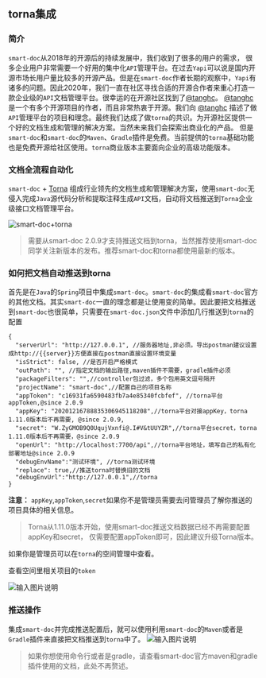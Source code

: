 ## torna集成


### 简介
`smart-doc`从2018年的开源后的持续发展中，我们收到了很多的用户的需求，
很多企业用户非常需要一个好用的集中化`API`管理平台。在过去`Yapi`可以说是国内开源市场长用户量比较多的开源产品。但是在`smart-doc`作者长期的观察中，`Yapi`有诸多的问题。因此2020年，我们一直在社区寻找合适的开源合作者来重心打造一款企业级的`API`文档管理平台。很幸运的在开源社区找到了[@tanghc](https://gitee.com/durcframework)。
[@tanghc](https://gitee.com/durcframework)是一个有多个开源项目的作者，而且非常热衷于开源。我们向 [@tanghc](https://gitee.com/durcframework) 描述了做`API`管理平台的项目和理念。最终我们达成了做`torna`的共识。为开源社区提供一个好的文档生成和管理的解决方案。当然未来我们会探索出商业化的产品。
但是`smart-doc`和`smart-doc`的`Maven`、`Gradle`插件是免费。当前提供的`torna`基础功能也是免费开源给社区使用。`torna`商业版本主要面向企业的高级功能版本。

### 文档全流程自动化
`smart-doc` + [Torna](http://torna.cn) 组成行业领先的文档生成和管理解决方案，使用`smart-doc`无侵入完成`Java`源代码分析和提取注释生成`API`文档，自动将文档推送到`Torna`企业级接口文档管理平台。

![smart-doc+torna](https://github.com/smart-doc-group/smart-doc-group.github.io/raw/master/docs/_images/smart-to-torna.png)

>需要从smart-doc 2.0.9才支持推送文档到torna，当然推荐使用smart-doc同学关注新版本的发布。推荐smart-doc和torna都使用最新的版本。
### 如何把文档自动推送到torna
首先是在`Java`的`Spring`项目中集成`smart-doc`。`smart-doc`的集成看`smart-doc`官方的其他文档。其实`smart-doc`一直的理念都是让使用变的简单。因此要把文档推送到`smart-doc`也很简单，只需要在`smart-doc.json`文件中添加几行推送到`torna`的配置

```
{
  "serverUrl": "http://127.0.0.1", //服务器地址,非必须。导出postman建议设置成http://{{server}}方便直接在postman直接设置环境变量
  "isStrict": false, //是否开启严格模式
  "outPath": "", //指定文档的输出路径,maven插件不需要，gradle插件必须
  "packageFilters": "",//controller包过滤，多个包用英文逗号隔开
  "projectName": "smart-doc",//配置自己的项目名称
  "appToken": "c16931fa6590483fb7a4e85340fcbfef", //torna平台appToken,@since 2.0.9
  "appKey": "20201216788835306945118208",//torna平台对接appKey，torna 1.11.0版本后不再需要, @since 2.0.9,
  "secret": "W.ZyGMOB9Q0UqujVxnfi@.I#V&tUUYZR",//torna平台secret，torna 1.11.0版本后不再需要，@since 2.0.9
  "openUrl": "http://localhost:7700/api",//torna平台地址，填写自己的私有化部署地址@since 2.0.9
  "debugEnvName":"测试环境", //torna测试环境
  "replace": true,//推送torna时替换旧的文档
  "debugEnvUrl":"http://127.0.0.1",//torna
}
```

**注意：**  `appKey`,`appToken`,`secret`如果你不是管理员需要去问管理员了解你推送的项目具体的相关信息。

> Torna从1.11.0版本开始，使用smart-doc推送文档数据已经不再需要配置appKey和secret，
仅需要配置appToken即可，因此建议升级Torna版本。

如果你是管理员可以在`torna`的空间管理中查看。

查看空间里相关项目的`token`

![输入图片说明](https://github.com/smart-doc-group/smart-doc-group.github.io/raw/master/docs/_images/224356_2bc8c3b7_144669.png "屏幕截图.png")

### 推送操作
集成`smart-doc`并完成推送配置后，就可以使用利用`smart-doc`的`Maven`或者是`Gradle`插件来直接把文档推送到`torna`中了。
![输入图片说明](https://github.com/smart-doc-group/smart-doc-group.github.io/raw/master/docs/_images/224947_853e59e3_144669.png "屏幕截图.png")
> 如果你想使用命令行或者是gradle，请查看smart-doc官方maven和gradle插件使用的文档，此处不再赘述。